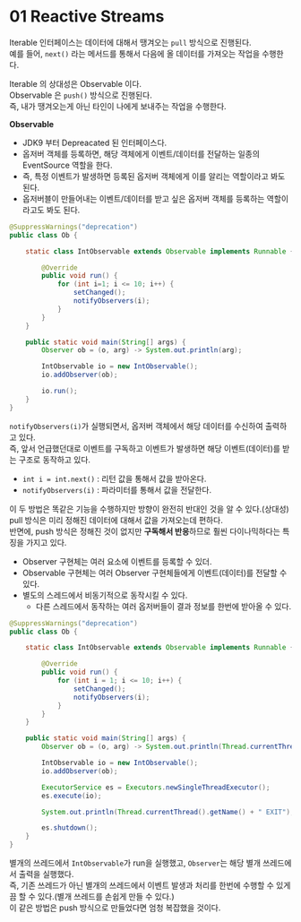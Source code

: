 # 01 Reactive Streams

Iterable 인터페이스는 데이터에 대해서 땡겨오는 `pull` 방식으로 진행된다.           
예를 들어, `next()` 라는 메서드를 통해서 다음에 올 데이터를 가져오는 작업을 수행한다.      
     
Iterable 의 상대성은 Observable 이다.            
Observable 은 `push()` 방식으로 진행된다.         
즉, 내가 땡겨오는게 아닌 타인이 나에게 보내주는 작업을 수행한다.       
  
**Observable**  
* JDK9 부터 Depreacated 된 인터페이스다.      
* 옵저버 객체를 등록하면, 해당 객체에게 이벤트/데이터를 전달하는 일종의 EventSource 역할을 한다.       
* 즉, 특정 이벤트가 발생하면 등록된 옵저버 객체에게 이를 알리는 역할이라고 봐도 된다.      
* 옵저버블이 만들어내는 이벤트/데이터를 받고 싶은 옵저버 객체를 등록하는 역할이라고도 봐도 된다.     

```java
@SuppressWarnings("deprecation")
public class Ob {

    static class IntObservable extends Observable implements Runnable {

        @Override
        public void run() {
            for (int i=1; i <= 10; i++) {
                setChanged();
                notifyObservers(i);
            }
        }
    }

    public static void main(String[] args) {
        Observer ob = (o, arg) -> System.out.println(arg);

        IntObservable io = new IntObservable();
        io.addObserver(ob);

        io.run();
    }
}
```
`notifyObservers(i)`가 실행되면서, 옵저버 객체에서 해당 데이터를 수신하여 출력하고 있다.      
즉, 앞서 언급했던대로 이벤트를 구독하고 이벤트가 발생하면 해당 이벤트(데이터)를 받는 구조로 동작하고 있다.    

* `int i = int.next()` : 리턴 값을 통해서 값을 받아온다.     
* `notifyObservers(i)` : 파라미터를 통해서 값을 전달한다.   

이 두 방법은 똑같은 기능을 수행하지만 방향이 완전히 반대인 것을 알 수 있다.(상대성)      
pull 방식은 미리 정해진 데이터에 대해서 값을 가져오는데 편하다.      
반면에, push 방식은 정해진 것이 없지만 **구독해서 반응**하므로 훨씬 다이나믹하다는 특징을 가지고 있다.      
 
* Observer 구현체는 여러 요소에 이벤트를 등록할 수 있더.      
* Observable 구현체는 여러 Observer 구현체들에게 이벤트(데이터)를 전달할 수 있다.  
* 별도의 스레드에서 비동기적으로 동작시킬 수 있다.
    * 다른 스레드에서 동작하는 여러 옵저버들이 결과 정보를 한번에 받아올 수 있다.   

```java
@SuppressWarnings("deprecation")
public class Ob {

    static class IntObservable extends Observable implements Runnable {

        @Override
        public void run() {
            for (int i = 1; i <= 10; i++) {
                setChanged();
                notifyObservers(i);
            }
        }
    }

    public static void main(String[] args) {
        Observer ob = (o, arg) -> System.out.println(Thread.currentThread().getName() + " " + arg);

        IntObservable io = new IntObservable();
        io.addObserver(ob);

        ExecutorService es = Executors.newSingleThreadExecutor();
        es.execute(io);

        System.out.println(Thread.currentThread().getName() + " EXIT");

        es.shutdown();
    }
}
```
별개의 쓰레드에서 `IntObservable`가 run을 실행했고, `Observer`는 해당 별개 쓰레드에서 출력을 실행했다.             
즉, 기존 쓰레드가 아닌 별개의 쓰레드에서 이벤트 발생과 처리를 한번에 수행할 수 있게끔 할 수 있다.(별개 쓰레드를 손쉽게 만들 수 있다.)        
이 같은 방법은 push 방식으로 만들었다면 엄청 복잡했을 것이다.      


